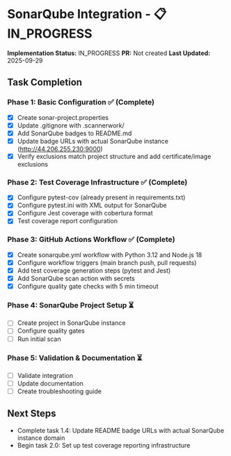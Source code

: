 # SonarQube Integration - 📋 IN_PROGRESS

**Implementation Status:** IN_PROGRESS
**PR:** Not created
**Last Updated:** 2025-09-29

## Task Completion

### Phase 1: Basic Configuration ✅ (Complete)
- [x] Create sonar-project.properties
- [x] Update .gitignore with .scannerwork/
- [x] Add SonarQube badges to README.md
- [x] Update badge URLs with actual SonarQube instance (http://44.206.255.230:9000)
- [x] Verify exclusions match project structure and add certificate/image exclusions

### Phase 2: Test Coverage Infrastructure ✅ (Complete)
- [x] Configure pytest-cov (already present in requirements.txt)
- [x] Configure pytest.ini with XML output for SonarQube
- [x] Configure Jest coverage with cobertura format
- [x] Test coverage report configuration

### Phase 3: GitHub Actions Workflow ✅ (Complete)
- [x] Create sonarqube.yml workflow with Python 3.12 and Node.js 18
- [x] Configure workflow triggers (main branch push, pull requests)
- [x] Add test coverage generation steps (pytest and Jest)
- [x] Add SonarQube scan action with secrets
- [x] Configure quality gate checks with 5 min timeout

### Phase 4: SonarQube Project Setup ⏳
- [ ] Create project in SonarQube instance
- [ ] Configure quality gates
- [ ] Run initial scan

### Phase 5: Validation & Documentation ⏳
- [ ] Validate integration
- [ ] Update documentation
- [ ] Create troubleshooting guide

## Next Steps
- Complete task 1.4: Update README badge URLs with actual SonarQube instance domain
- Begin task 2.0: Set up test coverage reporting infrastructure